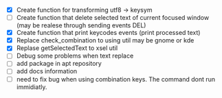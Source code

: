  - [x] Create function for transforming utf8 -> keysym
 - [ ] Create function that delete selected text of current focused window (may be realese through sending events DEL)
 - [x]  Create function that print keycodes events (print processed text)
 - [x] Replace check_combination to using util may be gnome or kde
 - [x] Replase getSelectedText to xsel util
 - [ ] Debug some problems when text replace
 - [ ] add package in apt repository 
 - [ ] add docs information
 - [ ] need to fix bug when using combination keys. The command dont run immidiatly.